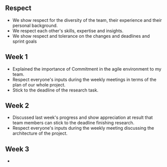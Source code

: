 ## Respect

* We show respect for the diversity of the team, their experience and their personal background.
* We respect each other's skills, expertise and insights.
* We show respect and tolerance on the changes and deadlines and sprint goals
## Week 1

* Explained the importance of Commitment in the agile environment to my team.
* Respect everyone's inputs during the weekly meetings in terms of the plan of our whole project.
* Stick to the deadline of the research task.

## Week 2

* Discussed last week's progress and show appreciation at result that team members can stick to the deadline finishing research.
* Respect everyone's inputs during the weekly meeting discussing the architecture of the project.

## Week 3

*
